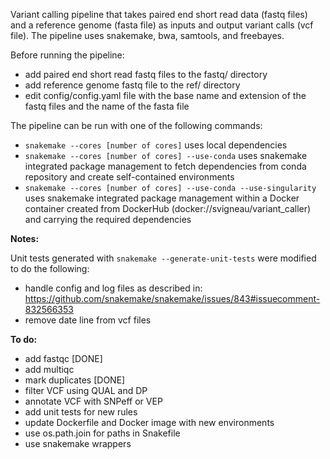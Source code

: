 Variant calling pipeline that takes paired end short read data (fastq files) and a reference genome (fasta file) as inputs and output variant calls (vcf file).
The pipeline uses snakemake, bwa, samtools, and freebayes.

Before running the pipeline:
- add paired end short read fastq files to the fastq/ directory
- add reference genome fastq file to the ref/ directory 
- edit config/config.yaml file with the base name and extension of the fastq files and the name of the fasta file 

The pipeline can be run with one of the following commands:
- `snakemake --cores [number of cores]` uses local dependencies
- `snakemake --cores [number of cores] --use-conda` uses snakemake integrated package management to fetch dependencies from conda repository and create self-contained environments
- `snakemake --cores [number of cores] --use-conda --use-singularity` uses snakemake integrated package management within a Docker container created from DockerHub (docker://svigneau/variant_caller) and carrying the required dependencies

**Notes:**

Unit tests generated with `snakemake --generate-unit-tests` were modified to do the following:
- handle config and log files as described in: https://github.com/snakemake/snakemake/issues/843#issuecomment-832566353
- remove date line from vcf files

**To do:**
- add fastqc [DONE]
- add multiqc
- mark duplicates [DONE]
- filter VCF using QUAL and DP
- annotate VCF with SNPeff or VEP
- add unit tests for new rules
- update Dockerfile and Docker image with new environments
- use os.path.join for paths in Snakefile
- use snakemake wrappers
